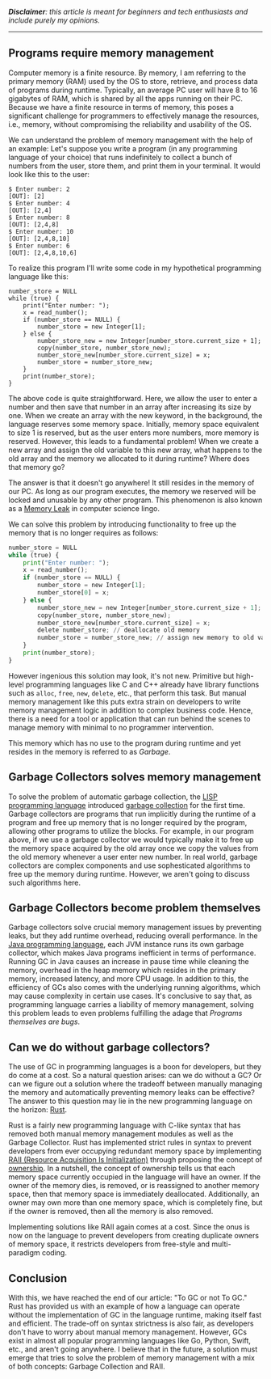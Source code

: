<!--
.. title: To GC or not to GC
.. slug: garbage-collector-then-a-boon-now-a-curse
.. date: 2024-05-18 18:14:09 UTC+05:30
.. tags: programming
.. category: programming
.. link:
.. description: Garbage Collectors solved crucial memory management issues by preventing leaks, but they add runtime overhead, reducing overall performance. With languages like Rust that omits GC for more efficient memory management, it's worth questioning whether new programming languages still need garbage collectors.
.. type: text
-->

_**Disclaimer**: this article is meant for beginners and tech enthusiasts and include purely my opinions._

---

## Programs require memory management

Computer memory is a finite resource. By memory, I am referring to the primary memory (RAM) used by the OS to store, retrieve, and process data of programs during runtime. Typically, an average PC user will have 8 to 16 gigabytes of RAM, which is shared by all the apps running on their PC. Because we have a finite resource in terms of memory, this poses a significant challenge for programmers to effectively manage the resources, i.e., memory, without compromising the reliability and usability of the OS.

We can understand the problem of memory management with the help of an example: Let's suppose you write a program (in any programming language of your choice) that runs indefinitely to collect a bunch of numbers from the user, store them, and print them in your terminal. It would look like this to the user:

```
$ Enter number: 2
[OUT]: [2]
$ Enter number: 4
[OUT]: [2,4]
$ Enter number: 8
[OUT]: [2,4,8]
$ Enter number: 10
[OUT]: [2,4,8,10]
$ Enter number: 6
[OUT]: [2,4,8,10,6]
```

To realize this program I'll write some code in my hypothetical programming language like this:

```
number_store = NULL
while (true) {
    print("Enter number: ");
    x = read_number();
    if (number_store == NULL) {
        number_store = new Integer[1];
    } else {
        number_store_new = new Integer[number_store.current_size + 1];
        copy(number_store, number_store_new);
        number_store_new[number_store.current_size] = x;
        number_store = number_store_new;
    }
    print(number_store);
}
```

The above code is quite straightforward. Here, we allow the user to enter a number and then save that number in an array after increasing its size by one. When we create an array with the new keyword, in the background, the language reserves some memory space. Initially, memory space equivalent to size 1 is reserved, but as the user enters more numbers, more memory is reserved. However, this leads to a fundamental problem! When we create a new array and assign the old variable to this new array, what happens to the old array and the memory we allocated to it during runtime? Where does that memory go?

The answer is that it doesn't go anywhere! It still resides in the memory of our PC. As long as our program executes, the memory we reserved will be locked and unusable by any other program. This phenomenon is also known as a [Memory Leak](https://en.wikipedia.org/wiki/Memory_leak) in computer science lingo.

We can solve this problem by introducing functionality to free up the memory that is no longer requires as follows:

```py
number_store = NULL
while (true) {
    print("Enter number: ");
    x = read_number();
    if (number_store == NULL) {
        number_store = new Integer[1];
        number_store[0] = x;
    } else {
        number_store_new = new Integer[number_store.current_size + 1];
        copy(number_store, number_store_new);
        number_store_new[number_store.current_size] = x;
        delete number_store; // deallocate old memory
        number_store = number_store_new; // assign new memory to old variable
    }
    print(number_store);
}
```

However ingenious this solution may look, it's not new. Primitive but high-level programming languages like C and C++ already have library functions such as `alloc`, `free`, `new`, `delete`, etc., that perform this task. But manual memory management like this puts extra strain on developers to write memory management logic in addition to complex business code. Hence, there is a need for a tool or application that can run behind the scenes to manage memory with minimal to no programmer intervention.

This memory which has no use to the program during runtime and yet resides in the memory is referred to as _Garbage_.

## Garbage Collectors solves memory management

To solve the problem of automatic garbage collection, the [LISP programming language](<https://en.wikipedia.org/wiki/Lisp_(programming_language)>) introduced [garbage collection](<https://en.wikipedia.org/wiki/Garbage_collection_(computer_science)>) for the first time. Garbage collectors are programs that run implicitly during the runtime of a program and free up memory that is no longer required by the program, allowing other programs to utilize the blocks. For example, in our program above, if we use a garbage collector we would typically make it to free up the memory space acquired by the old array once we copy the values from the old memory whenever a user enter new number. In real world, garbage collectors are complex components and use sophesticated algorithms to free up the memory during runtime. However, we aren't going to discuss such algorithms here.

## Garbage Collectors become problem themselves

Garbage collectors solve crucial memory management issues by preventing leaks, but they add runtime overhead, reducing overall performance. In the [Java programming language](<https://en.wikipedia.org/wiki/Java_(programming_language)>), each JVM instance runs its own garbage collector, which makes Java programs inefficient in terms of performance. Running GC in Java causes an increase in pause time while cleaning the memory, overhead in the heap memory which resides in the primary memory, increased latency, and more CPU usage. In addition to this, the efficiency of GCs also comes with the underlying running algorithms, which may cause complexity in certain use cases. It's conclusive to say that, as programming language carries a liability of memory management, solving this problem leads to even problems fulfilling the adage that _Programs themselves are bugs_.

## Can we do without garbage collectors?

The use of GC in programming languages is a boon for developers, but they do come at a cost. So a natural question arises: can we do without a GC? Or can we figure out a solution where the tradeoff between manually managing the memory and automatically preventing memory leaks can be effective? The answer to this question may lie in the new programming language on the horizon: [Rust](<https://en.wikipedia.org/wiki/Rust_(programming_language)>).

Rust is a fairly new programming language with C-like syntax that has removed both manual memory management modules as well as the Garbage Collector. Rust has implemented strict rules in syntax to prevent developers from ever occupying redundant memory space by implementing [RAII (Resource Acquisition Is Initialization)](https://en.wikipedia.org/wiki/Resource_acquisition_is_initialization) through proposing the concept of [ownership](https://doc.rust-lang.org/book/ch04-01-what-is-ownership.html). In a nutshell, the concept of ownership tells us that each memory space currently occupied in the language will have an owner. If the owner of the memory dies, is removed, or is reassigned to another memory space, then that memory space is immediately deallocated. Additionally, an owner may own more than one memory space, which is completely fine, but if the owner is removed, then all the memory is also removed.

Implementing solutions like RAII again comes at a cost. Since the onus is now on the language to prevent developers from creating duplicate owners of memory space, it restricts developers from free-style and multi-paradigm coding.

## Conclusion

With this, we have reached the end of our article: "To GC or not To GC." Rust has provided us with an example of how a language can operate without the implementation of GC in the language runtime, making itself fast and efficient. The trade-off on syntax strictness is also fair, as developers don't have to worry about manual memory management. However, GCs exist in almost all popular programming languages like Go, Python, Swift, etc., and aren't going anywhere. I believe that in the future, a solution must emerge that tries to solve the problem of memory management with a mix of both concepts: Garbage Collection and RAII.
